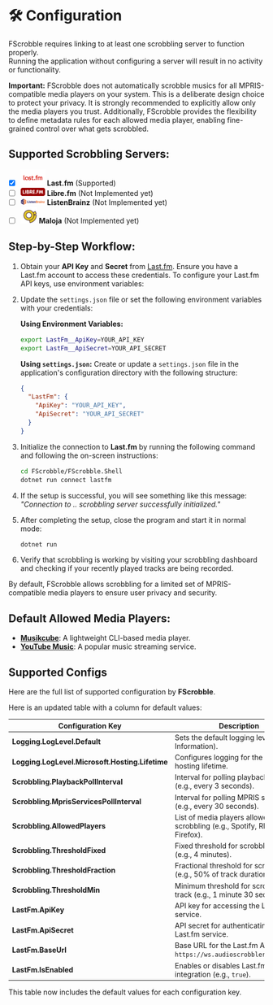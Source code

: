 # 🛠 Configuration
FScrobble requires linking to at least one scrobbling server to function properly.  
Running the application without configuring a server will result in no activity or functionality.  

**Important:** FScrobble does not automatically scrobble musics for all MPRIS-compatible media players on your system. This is a deliberate design choice to protect your privacy. It is strongly recommended to explicitly allow only the media players you trust. 
Additionally, FScrobble provides the flexibility to define metadata rules for each allowed media player, enabling fine-grained control over what gets scrobbled. 

## Supported Scrobbling Servers:

- [x] ![Last.fm](assets/lastfm-icon-48x48.png) **Last.fm** (Supported)
- [ ] ![Libre.fm](assets/librefm-icon-48x48.png) **Libre.fm** (Not Implemented yet)
- [ ] ![ListenBrainz](assets/listenbrainz-icon-48x48.png) **ListenBrainz** (Not Implemented yet)
- [ ] ![Maloja](assets/maloja-icon-32x32.png) **Maloja** (Not Implemented yet)

## Step-by-Step Workflow:

1. Obtain your **API Key** and **Secret** from [Last.fm](https://www.last.fm/api/account/create). Ensure you have a Last.fm account to access these credentials.
To configure your Last.fm API keys, use environment variables:
2. Update the `settings.json` file or set the following environment variables with your credentials:

   **Using Environment Variables:**
   ```bash
   export LastFm__ApiKey=YOUR_API_KEY
   export LastFm__ApiSecret=YOUR_API_SECRET
   ```

   **Using `settings.json`:**
   Create or update a `settings.json` file in the application's configuration directory with the following structure:
   ```json
   {
     "LastFm": {
       "ApiKey": "YOUR_API_KEY",
       "ApiSecret": "YOUR_API_SECRET"
     }
   }
   ```
 3. Initialize the connection to **Last.fm** by running the following command and following the on-screen instructions:
      ```bash
      cd FScrobble/FScrobble.Shell
      dotnet run connect lastfm
      ```
4. If the setup is successful, you will see something like this message:
   _"Connection to .. scrobbling server successfully initialized."_
5. After completing the setup, close the program and start it in normal mode:
   ```bash
   dotnet run
6. Verify that scrobbling is working by visiting your scrobbling dashboard and checking if your recently played tracks are being recorded.

By default, FScrobble allows scrobbling for a limited set of MPRIS-compatible media players to ensure user privacy and security. 

## Default Allowed Media Players:
   - [**Musikcube**](https://musikcube.com): A lightweight CLI-based media player.
   - [**YouTube Music**](https://music.youtube.com): A popular music streaming service.

## Supported Configs
Here are the full list of supported configuration by **FScrobble**.

Here is an updated table with a column for default values:

| **Configuration Key**       | **Description**                                                                 | **Default Value**               |
|------------------------------|---------------------------------------------------------------------------------|---------------------------------|
| **Logging.LogLevel.Default** | Sets the default logging level (e.g., Information).                            | `"Information"`                |
| **Logging.LogLevel.Microsoft.Hosting.Lifetime** | Configures logging for the Microsoft hosting lifetime.                  | `"Information"`                |
| **Scrobbling.PlaybackPollInterval** | Interval for polling playback status (e.g., every 3 seconds).             | `"00:00:03"`                   |
| **Scrobbling.MprisServicesPollInterval** | Interval for polling MPRIS services (e.g., every 30 seconds).            | `"00:00:30"`                   |
| **Scrobbling.AllowedPlayers** | List of media players allowed for scrobbling (e.g., Spotify, Rhythmbox, Firefox). | `["spotify*", "rhytmbox*", "firefox"]` |
| **Scrobbling.ThresholdFixed** | Fixed threshold for scrobbling a track (e.g., 4 minutes).                      | `"00:04:00"`                   |
| **Scrobbling.ThresholdFraction** | Fractional threshold for scrobbling (e.g., 50% of track duration).           | `0.5`                          |
| **Scrobbling.ThresholdMin** | Minimum threshold for scrobbling a track (e.g., 1 minute 30 seconds).           | `"00:01:30"`                   |
| **LastFm.ApiKey**            | API key for accessing the Last.fm service.                                     | `""` (Empty by default)        |
| **LastFm.ApiSecret**         | API secret for authenticating with the Last.fm service.                        | `""` (Empty by default)        |
| **LastFm.BaseUrl**           | Base URL for the Last.fm API (e.g., `https://ws.audioscrobbler.com/2.0/`).      | `"https://ws.audioscrobbler.com/2.0/"` |
| **LastFm.IsEnabled**         | Enables or disables Last.fm integration (e.g., `true`).                        | `true`                         |

This table now includes the default values for each configuration key.
